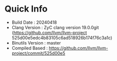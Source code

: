 # Quick Info
* Build Date : 20240418
* Clang Version : ZyC clang version 19.0.0git (https://github.com/llvm/llvm-project 525d00e5edc4b83105c6ad518926b174f76c3a1c)
* Binutils Version : master
* Compiled Based : https://github.com/llvm/llvm-project/commit/525d00e5

